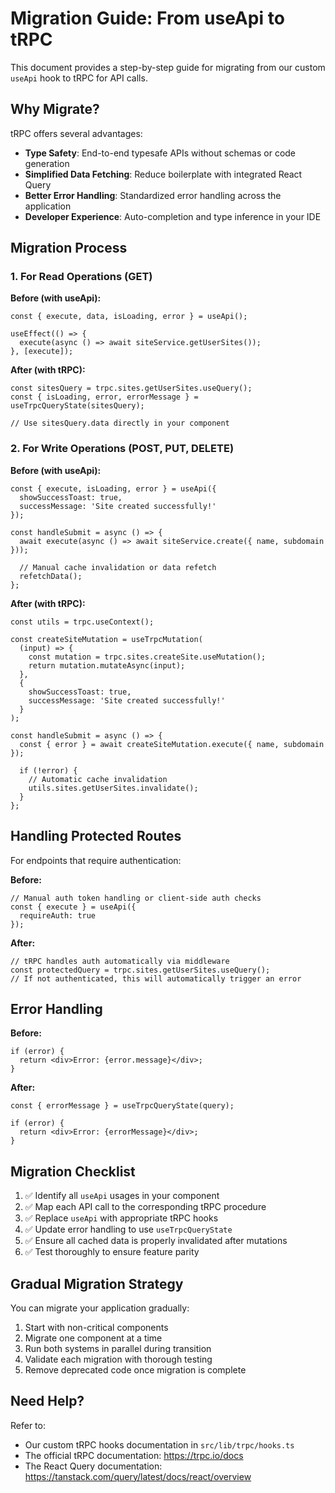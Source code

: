 
# Migration Guide: From useApi to tRPC

This document provides a step-by-step guide for migrating from our custom `useApi` hook to tRPC for API calls.

## Why Migrate?

tRPC offers several advantages:

- **Type Safety**: End-to-end typesafe APIs without schemas or code generation
- **Simplified Data Fetching**: Reduce boilerplate with integrated React Query
- **Better Error Handling**: Standardized error handling across the application
- **Developer Experience**: Auto-completion and type inference in your IDE

## Migration Process

### 1. For Read Operations (GET)

**Before (with useApi):**
```tsx
const { execute, data, isLoading, error } = useApi();

useEffect(() => {
  execute(async () => await siteService.getUserSites());
}, [execute]);
```

**After (with tRPC):**
```tsx
const sitesQuery = trpc.sites.getUserSites.useQuery();
const { isLoading, error, errorMessage } = useTrpcQueryState(sitesQuery);

// Use sitesQuery.data directly in your component
```

### 2. For Write Operations (POST, PUT, DELETE)

**Before (with useApi):**
```tsx
const { execute, isLoading, error } = useApi({
  showSuccessToast: true,
  successMessage: 'Site created successfully!'
});

const handleSubmit = async () => {
  await execute(async () => await siteService.create({ name, subdomain }));
  
  // Manual cache invalidation or data refetch
  refetchData();
};
```

**After (with tRPC):**
```tsx
const utils = trpc.useContext();

const createSiteMutation = useTrpcMutation(
  (input) => {
    const mutation = trpc.sites.createSite.useMutation();
    return mutation.mutateAsync(input);
  },
  {
    showSuccessToast: true,
    successMessage: 'Site created successfully!'
  }
);

const handleSubmit = async () => {
  const { error } = await createSiteMutation.execute({ name, subdomain });
  
  if (!error) {
    // Automatic cache invalidation
    utils.sites.getUserSites.invalidate();
  }
};
```

## Handling Protected Routes

For endpoints that require authentication:

**Before:**
```tsx
// Manual auth token handling or client-side auth checks
const { execute } = useApi({
  requireAuth: true
});
```

**After:**
```tsx
// tRPC handles auth automatically via middleware
const protectedQuery = trpc.sites.getUserSites.useQuery();
// If not authenticated, this will automatically trigger an error
```

## Error Handling

**Before:**
```tsx
if (error) {
  return <div>Error: {error.message}</div>;
}
```

**After:**
```tsx
const { errorMessage } = useTrpcQueryState(query);

if (error) {
  return <div>Error: {errorMessage}</div>;
}
```

## Migration Checklist

1. ✅ Identify all `useApi` usages in your component
2. ✅ Map each API call to the corresponding tRPC procedure
3. ✅ Replace `useApi` with appropriate tRPC hooks
4. ✅ Update error handling to use `useTrpcQueryState`
5. ✅ Ensure all cached data is properly invalidated after mutations
6. ✅ Test thoroughly to ensure feature parity

## Gradual Migration Strategy

You can migrate your application gradually:

1. Start with non-critical components
2. Migrate one component at a time
3. Run both systems in parallel during transition
4. Validate each migration with thorough testing
5. Remove deprecated code once migration is complete

## Need Help?

Refer to:
- Our custom tRPC hooks documentation in `src/lib/trpc/hooks.ts`
- The official tRPC documentation: https://trpc.io/docs
- The React Query documentation: https://tanstack.com/query/latest/docs/react/overview
